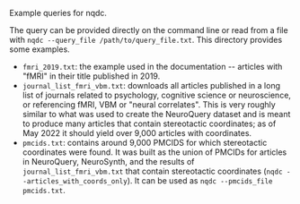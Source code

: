 Example queries for nqdc.

The query can be provided directly on the command line or read from a file with
`nqdc --query_file /path/to/query_file.txt`. This directory provides some
examples.

- `fmri_2019.txt`: the example used in the documentation -- articles with "fMRI"
  in their title published in 2019.
- `journal_list_fmri_vbm.txt`: downloads all articles published in a long list
  of journals related to psychology, cognitive science or neuroscience, or
  referencing fMRI, VBM or "neural correlates". This is very roughly similar to
  what was used to create the NeuroQuery dataset and is meant to produce many
  articles that contain stereotactic coordinates; as of May 2022 it should yield
  over 9,000 articles with coordinates.
- `pmcids.txt`: contains around 9,000 PMCIDS for which stereotactic coordinates
  were found. It was built as the union of PMCIDs for articles in NeuroQuery,
  NeuroSynth, and the results of `journal_list_fmri_vbm.txt` that contain
  stereotactic coordinates (`nqdc --articles_with_coords_only`). It can be used
  as `nqdc --pmcids_file pmcids.txt`.
